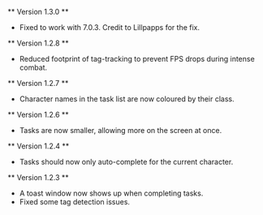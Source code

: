 ** Version 1.3.0 **
* Fixed to work with 7.0.3. Credit to Lillpapps for the fix.

** Version 1.2.8 **
* Reduced footprint of tag-tracking to prevent FPS drops during intense combat.

** Version 1.2.7 **
* Character names in the task list are now coloured by their class.

** Version 1.2.6 **
* Tasks are now smaller, allowing more on the screen at once.

** Version 1.2.4 **
* Tasks should now only auto-complete for the current character.

** Version 1.2.3 **
* A toast window now shows up when completing tasks.
* Fixed some tag detection issues.